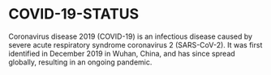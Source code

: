 # COVID-19-STATUS
Coronavirus disease 2019 (COVID-19) is an infectious disease caused by severe acute respiratory syndrome coronavirus 2 (SARS-CoV-2). 
It was first identified in December 2019 in Wuhan, China, and has since spread globally, resulting in an ongoing pandemic.
